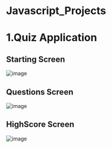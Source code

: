 # Javascript_Projects
# 1.Quiz Application

## Starting Screen
![image](https://github.com/SreeRag1907/Javascript_Projects/assets/99243618/921e5b64-0e37-4584-8b7f-7d8eb07e1caf)


## Questions Screen

![image](https://github.com/SreeRag1907/Javascript_Projects/assets/99243618/5f01f208-b12e-4292-bffa-0fa68b3a65e9)

## HighScore Screen

![image](https://github.com/SreeRag1907/Javascript_Projects/assets/99243618/6ee4b1c9-c8db-4c1d-95d8-a4ece8872368)
